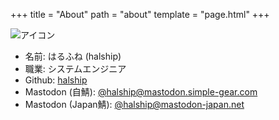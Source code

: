 +++
title = "About"
path = "about"
template = "page.html"
+++

<img class="icon" src="/icon.png" alt="アイコン">

- 名前: はるふね (halship)
- 職業: システムエンジニア
- Github: [halship](https://github.com/halship)
- Mastodon (自鯖): [@halship@mastodon.simple-gear.com](https://mastodon.simple-gear.com/@halship)
- Mastodon (Japan鯖): [@halship@mastodon-japan.net](https://mastodon-japan.net/@halship)
